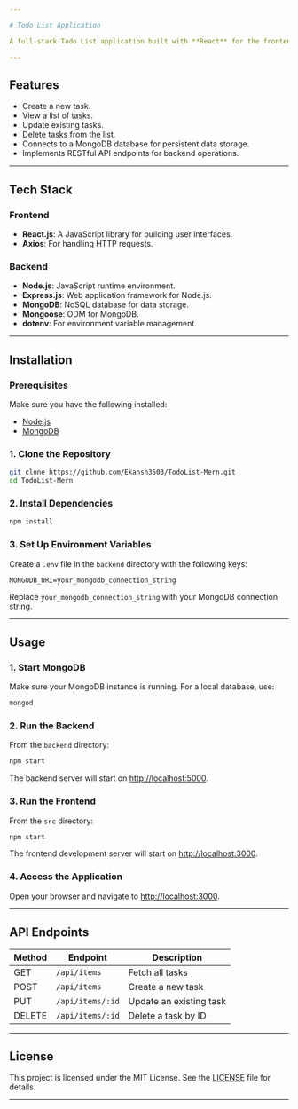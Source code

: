 ```yaml
---

# Todo List Application

A full-stack Todo List application built with **React** for the frontend and **Express.js** with **MongoDB** for the backend. This application allows users to perform CRUD operations (Create, Read, Update, Delete) on their tasks.

---
```


## **Features**

- Create a new task.
- View a list of tasks.
- Update existing tasks.
- Delete tasks from the list.
- Connects to a MongoDB database for persistent data storage.
- Implements RESTful API endpoints for backend operations.

---

## **Tech Stack**

### **Frontend**
- **React.js**: A JavaScript library for building user interfaces.
- **Axios**: For handling HTTP requests.

### **Backend**
- **Node.js**: JavaScript runtime environment.
- **Express.js**: Web application framework for Node.js.
- **MongoDB**: NoSQL database for data storage.
- **Mongoose**: ODM for MongoDB.
- **dotenv**: For environment variable management.

---

## **Installation**

### Prerequisites
Make sure you have the following installed:
- [Node.js](https://nodejs.org/)
- [MongoDB](https://www.mongodb.com/)

### **1. Clone the Repository**
```bash
git clone https://github.com/Ekansh3503/TodoList-Mern.git
cd TodoList-Mern
```

### **2. Install Dependencies**
```bash
npm install
```

### **3. Set Up Environment Variables**
Create a `.env` file in the `backend` directory with the following keys:

```env
MONGODB_URI=your_mongodb_connection_string
```

Replace `your_mongodb_connection_string` with your MongoDB connection string.

---

## **Usage**

### **1. Start MongoDB**
Make sure your MongoDB instance is running. For a local database, use:
```bash
mongod
```

### **2. Run the Backend**
From the `backend` directory:
```bash
npm start
```
The backend server will start on [http://localhost:5000](http://localhost:5000).

### **3. Run the Frontend**
From the `src` directory:
```bash
npm start
```
The frontend development server will start on [http://localhost:3000](http://localhost:3000).

### **4. Access the Application**
Open your browser and navigate to [http://localhost:3000](http://localhost:3000).

---

## **API Endpoints**

| Method | Endpoint        | Description                  |
|--------|-----------------|------------------------------|
| GET    | `/api/items`    | Fetch all tasks             |
| POST   | `/api/items`    | Create a new task           |
| PUT    | `/api/items/:id`| Update an existing task     |
| DELETE | `/api/items/:id`| Delete a task by ID         |

---

## **License**

This project is licensed under the MIT License. See the [LICENSE](LICENSE) file for details.

---

